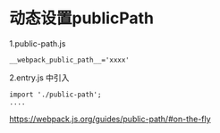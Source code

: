 # 动态设置publicPath
1.public-path.js
```
__webpack_public_path__='xxxx'
```
2.entry.js 中引入
```
import './public-path';
....
```
https://webpack.js.org/guides/public-path/#on-the-fly

